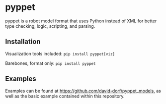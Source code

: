 # pyppet
pyppet is a robot model format that uses Python instead of XML for better type checking, logic, scripting, and parsing.

## Installation
Visualization tools included: `pip install pyppet[viz]`

Barebones, format only: `pip install pyppet`

## Examples
Examples can be found at https://github.com/david-dorf/pyppet_models, as well as the basic example contained within this repository.
